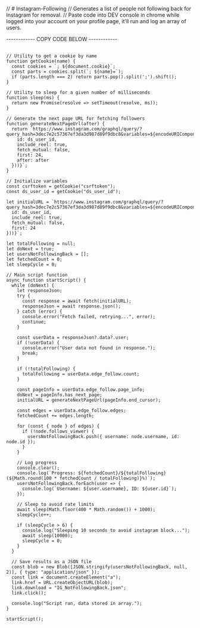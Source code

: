 // # Instagram-Following
// Generates a list of people not following back for Instagram for removal.
// Paste code into DEV console in chrome while logged into your account on your profile page, it'll run and log an array of users.

------------ COPY CODE BELOW ------------

<pre> <code>
// Utility to get a cookie by name
function getCookie(name) {
  const cookies = `; ${document.cookie}`;
  const parts = cookies.split(`; ${name}=`);
  if (parts.length === 2) return parts.pop().split(';').shift();
}

// Utility to sleep for a given number of milliseconds
function sleep(ms) {
  return new Promise(resolve => setTimeout(resolve, ms));
}

// Generate the next page URL for fetching followers
function generateNextPageUrl(after) {
  return `https://www.instagram.com/graphql/query/?query_hash=3dec7e2c57367ef3da3d987d89f9dbc8&variables=${encodeURIComponent(JSON.stringify({
    id: ds_user_id,
    include_reel: true,
    fetch_mutual: false,
    first: 24,
    after: after
  }))}`;
}

// Initialize variables
const csrftoken = getCookie("csrftoken");
const ds_user_id = getCookie("ds_user_id");

let initialURL = `https://www.instagram.com/graphql/query/?query_hash=3dec7e2c57367ef3da3d987d89f9dbc8&variables=${encodeURIComponent(JSON.stringify({
  id: ds_user_id,
  include_reel: true,
  fetch_mutual: false,
  first: 24
}))}`;

let totalFollowing = null;
let doNext = true;
let usersNotFollowingBack = [];
let fetchedCount = 0;
let sleepCycle = 0;

// Main script function
async function startScript() {
  while (doNext) {
    let responseJson;
    try {
      const response = await fetch(initialURL);
      responseJson = await response.json();
    } catch (error) {
      console.error("Fetch failed, retrying...", error);
      continue;
    }

    const userData = responseJson?.data?.user;
    if (!userData) {
      console.error("User data not found in response.");
      break;
    }

    if (!totalFollowing) {
      totalFollowing = userData.edge_follow.count;
    }

    const pageInfo = userData.edge_follow.page_info;
    doNext = pageInfo.has_next_page;
    initialURL = generateNextPageUrl(pageInfo.end_cursor);

    const edges = userData.edge_follow.edges;
    fetchedCount += edges.length;

    for (const { node } of edges) {
      if (!node.follows_viewer) {
        usersNotFollowingBack.push({ username: node.username, id: node.id });
      }
    }

    // Log progress
    console.clear();
    console.log(`Progress: ${fetchedCount}/${totalFollowing} (${Math.round(100 * fetchedCount / totalFollowing)}%)`);
    usersNotFollowingBack.forEach(user => {
      console.log(`Username: ${user.username}, ID: ${user.id}`);
    });

    // Sleep to avoid rate limits
    await sleep(Math.floor(400 * Math.random()) + 1000);
    sleepCycle++;

    if (sleepCycle > 6) {
      console.log("Sleeping 10 seconds to avoid instagram block...");
      await sleep(10000);
      sleepCycle = 0;
    }
  }

  // Save results as a JSON file
  const blob = new Blob([JSON.stringify(usersNotFollowingBack, null, 2)], { type: "application/json" });
  const link = document.createElement("a");
  link.href = URL.createObjectURL(blob);
  link.download = "IG_NotFollowingBack.json";
  link.click();

  console.log("Script ran, data stored in array.");
}

startScript();
</code> </pre>
